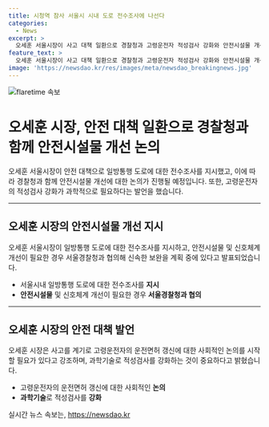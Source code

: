 ```yaml
---
title: 시청역 참사 서울시 시내 도로 전수조사에 나선다
categories:
  - News
excerpt: >
  오세훈 서울시장이 사고 대책 일환으로 경찰청과 고령운전자 적성검사 강화와 안전시설물 개선 논의하고, 일방통행 도로에 대한 전수조사를 지시했다. 또한, 사고로 인한 고령운전자 운전면허 갱신 관련 사회적 논의 시작을 제안하며, 적성검사 과학적인 기술을 적용할 필요성을 강조했다. 이에 대한 체포영장이 기각된 사건과 안전대책에 대한 오세훈 시장의 입장이 논의되고 있다.
feature_text: >
  오세훈 서울시장이 사고 대책 일환으로 경찰청과 고령운전자 적성검사 강화와 안전시설물 개선 논의하고, 일방통행 도로에 대한 전수조사를 지시했다. 또한, 사고로 인한 고령운전자 운전면허 갱신 관련 사회적 논의 시작을 제안하며, 적성검사 과학적인 기술을 적용할 필요성을 강조했다. 이에 대한 체포영장이 기각된 사건과 안전대책에 대한 오세훈 시장의 입장이 논의되고 있다.
image: 'https://newsdao.kr/res/images/meta/newsdao_breakingnews.jpg'
---
```


<p><img src="https://newsdao.kr/res/images/meta/newsdao_breakingnews.jpg" alt="flaretime 속보" /></p>

<h1 data-ke-size="size26">오세훈 시장, 안전 대책 일환으로 경찰청과 함께 안전시설물 개선 논의</h1>

<p data-ke-size="size16">오세훈 서울시장이 안전 대책으로 일방통행 도로에 대한 전수조사를 지시했고, 이에 따라 경찰청과 함께 안전시설물 개선에 대한 논의가 진행될 예정입니다. 또한, 고령운전자의 적성검사 강화가 과학적으로 필요하다는 발언을 했습니다.</p>

<hr>

<h2 data-ke-size="size24">오세훈 시장의 안전시설물 개선 지시</h2>

<p data-ke-size="size16">오세훈 서울시장이 일방통행 도로에 대한 전수조사를 지시하고, 안전시설물 및 신호체계 개선이 필요한 경우 서울경찰청과 협의해 신속한 보완을 계획 중에 있다고 발표되었습니다.</p>

<ul>
    <li>서울시내 일방통행 도로에 대한 전수조사를 <b>지시</b></li>
    <li><b>안전시설물</b> 및 신호체계 개선이 필요한 경우 <b>서울경찰청과 협의</b></li>
</ul>

<hr>

<h2 data-ke-size="size24">오세훈 시장의 안전 대책 발언</h2>

<p data-ke-size="size16">오세훈 시장은 사고를 계기로 고령운전자의 운전면허 갱신에 대한 사회적인 논의를 시작할 필요가 있다고 강조하며, 과학기술로 적성검사를 강화하는 것이 중요하다고 밝혔습니다.</p>

<ul>
    <li>고령운전자의 운전면허 갱신에 대한 사회적인 <b>논의</b></li>
    <li><b>과학기술</b>로 적성검사를 <b>강화</b></li>
</ul>
실시간 뉴스 속보는, <a href="https://newsdao.kr" rel="dofollow">https://newsdao.kr</a>


